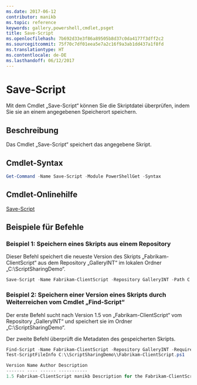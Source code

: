 ```yaml
---
ms.date: 2017-06-12
contributor: manikb
ms.topic: reference
keywords: gallery,powershell,cmdlet,psget
title: Save-Script
ms.openlocfilehash: 7b692d33e3f86a89505b8d37c0da4177f3dff2c2
ms.sourcegitcommit: 75f70c7df01eea5e7a2c16f9a3ab1dd437a1f8fd
ms.translationtype: HT
ms.contentlocale: de-DE
ms.lasthandoff: 06/12/2017
---
```

# <a name="save-script"></a>Save-Script

Mit dem Cmdlet „Save-Script“ können Sie die Skriptdatei überprüfen, indem Sie sie an einem angegebenen Speicherort speichern.

## <a name="description"></a>Beschreibung

Das Cmdlet „Save-Script“ speichert das angegebene Skript.

## <a name="cmdlet-syntax"></a>Cmdlet-Syntax

```powershell
Get-Command -Name Save-Script -Module PowerShellGet -Syntax
```
## <a name="cmdlet-online-help-reference"></a>Cmdlet-Onlinehilfe

[Save-Script](http://go.microsoft.com/fwlink/?LinkId=619786)

## <a name="example-commands"></a>Beispiele für Befehle

### <a name="example-1-save-a-script-from-a-repository"></a>Beispiel 1: Speichern eines Skripts aus einem Repository
Dieser Befehl speichert die neueste Version des Skripts „Fabrikam-ClientScript“ aus dem Repository „GalleryINT“ im lokalen Ordner „C:\ScriptSharingDemo“.

```powershell
Save-Script -Name Fabrikam-ClientScript -Repository GalleryINT -Path C:\ScriptSharingDemo
```

### <a name="example-2-save-a-version-of-a-script-by-piping-from-the-find-script-cmdlet"></a>Beispiel 2: Speichern einer Version eines Skripts durch Weiterreichen vom Cmdlet „Find-Script“

Der erste Befehl sucht nach Version 1.5 von „Fabrikam-ClientScript“ vom Repository „GalleryINT“ und speichert sie im Ordner „C:\ScriptSharingDemo“.

Der zweite Befehl überprüft die Metadaten des gespeicherten Skripts.

```powershell
Find-Script -Name Fabrikam-ClientScript -Repository GalleryINT -RequiredVersion 1.5 | Save-Script -Path C:\\ScriptSharingDemo
Test-ScriptFileInfo C:\\ScriptSharingDemo\\Fabrikam-ClientScript.ps1

Version Name Author Description
------- ---- ------ -----------
1.5 Fabrikam-ClientScript manikb Description for the Fabrikam-ClientScript script
```

